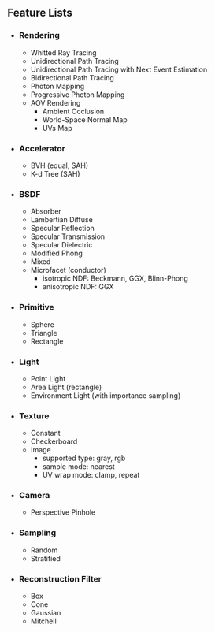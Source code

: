 ## Feature Lists
- ### Rendering
    - Whitted Ray Tracing
    - Unidirectional Path Tracing
    - Unidirectional Path Tracing with Next Event Estimation
    - Bidirectional Path Tracing
    - Photon Mapping
    - Progressive Photon Mapping
    - AOV Rendering
        - Ambient Occlusion
        - World-Space Normal Map
        - UVs Map
- ### Accelerator
    - BVH (equal, SAH)
    - K-d Tree (SAH)
- ### BSDF
    - Absorber
    - Lambertian Diffuse
    - Specular Reflection
    - Specular Transmission
    - Specular Dielectric
    - Modified Phong
    - Mixed
    - Microfacet (conductor)
        - isotropic NDF: Beckmann, GGX, Blinn-Phong
        - anisotropic NDF: GGX
- ### Primitive
    - Sphere
    - Triangle
    - Rectangle
- ### Light
    - Point Light
    - Area Light (rectangle)
    - Environment Light (with importance sampling)
- ### Texture
    - Constant
    - Checkerboard
    - Image
        - supported type: gray, rgb
        - sample mode: nearest
        - UV wrap mode: clamp, repeat
- ### Camera
    - Perspective Pinhole
- ### Sampling
    - Random
    - Stratified
- ### Reconstruction Filter
    - Box
    - Cone
    - Gaussian
    - Mitchell